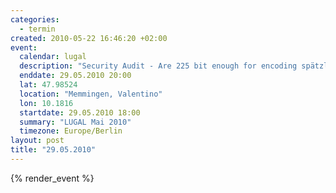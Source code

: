 ```yaml
--- 
categories: 
  - termin
created: 2010-05-22 16:46:20 +02:00
event: 
  calendar: lugal
  description: "Security Audit - Are 225 bit enough for encoding spätzle?"
  enddate: 29.05.2010 20:00
  lat: 47.98524
  location: "Memmingen, Valentino"
  lon: 10.1816
  startdate: 29.05.2010 18:00
  summary: "LUGAL Mai 2010"
  timezone: Europe/Berlin
layout: post
title: "29.05.2010"
---
```


{% render_event %}


